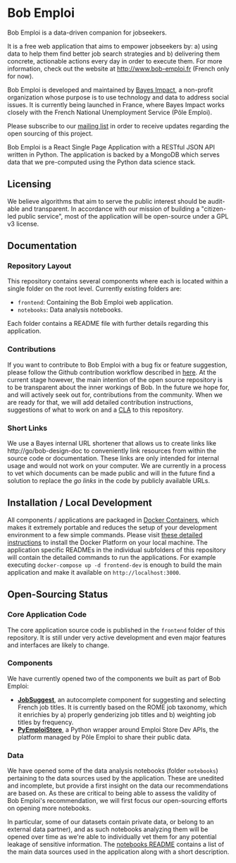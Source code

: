 # Bob Emploi
Bob Emploi is a data-driven companion for jobseekers.

It is a free web application that aims to empower jobseekers by: a) using data to help them find better job search strategies and b) delivering them concrete, actionable actions every day in order to execute them. For more information, check out the website at http://www.bob-emploi.fr (French only for now).

Bob Emploi is developed and maintained by [Bayes Impact](http://www.bayesimpact.org), a non-profit organization whose purpose is to use technology and data to address social issues. It is currently being launched in France, where Bayes Impact works closely with the French National Unemployment Service (Pôle Emploi).

Please subscribe to our [mailing list](https://groups.google.com/forum/#!forum/bob-emploi) in order to receive updates regarding the open sourcing of this project.

Bob Emploi is a React Single Page Application with a RESTful JSON API written in Python. The application is backed by a MongoDB which serves data that we pre-computed using the Python data science stack.

## Licensing

We believe algorithms that aim to serve the public interest should be audit-able and transparent. In accordance with our mission of building a "citizen-led public service", most of the application will be open-source under a GPL v3 license.

## Documentation

### Repository Layout

This repository contains several components where each is located within a single folder on the root level. Currently existing folders are:

* `frontend`: Containing the Bob Emploi web application.
* `notebooks`: Data analysis notebooks.

Each folder contains a README file with further details regarding this application.

### Contributions

If you want to contribute to Bob Emploi with a bug fix or feature suggestion, please follow the Github contribution workflow described in [here](https://guides.github.com/activities/contributing-to-open-source/#contributing). At the current stage however, the main intention of the open source repository is to be transparent about the inner workings of Bob. In the future we hope  for, and will actively seek out for, contributions from the community. When we are ready for that, we will add detailed contribution instructions, suggestions of what to work on and a [CLA](https://en.wikipedia.org/wiki/Contributor_License_Agreement) to this repository.

### Short Links

We use a Bayes internal URL shortener that allows us to create links like http://go/bob-design-doc to conveniently link resources from within the source code or documentation. These links are only intended for internal usage and would not work on your computer. We are currently in a process to vet which documents can be made public and will in the future find a solution to replace the _go links_ in the code by publicly available URLs.

## Installation / Local Development

All components / applications are packaged in [Docker Containers](https://www.docker.com/), which makes it extremely portable and reduces the setup of your development environment to a few simple commands. Please visit [these detailed instructions](https://www.docker.com/products/overview#/install_the_platform) to install the Docker Platform on your local machine. The application specific READMEs in the individual subfolders of this repository will contain the detailed commands to run the applications. For example executing `docker-compose up -d frontend-dev` is enough to build the main application and make it available on `http://localhost:3000`.

## Open-Sourcing Status

### Core Application Code

The core application source code is published in the `frontend` folder of this repository. It is still under very active development and even major features and interfaces are likely to change. 

### Components
We have currently opened two of the components we built as part of Bob Emploi:
- **[JobSuggest](https://github.com/bayesimpact/french-job-suggest)**, an autocomplete component for suggesting and selecting French job titles. It is currently based on the ROME job taxonomy, which it enrichies by a) properly genderizing job titles and b) weighting job titles by frequency.
- **[PyEmploiStore](https://github.com/bayesimpact/python-emploi-store)**, a Python wrapper around Emploi Store Dev APIs, the platform managed by Pôle Emploi to share their public data.

### Data

We have opened some of the data analysis notebooks (folder `notebooks`) pertaining to the data sources used by the application. These are unedited and incomplete, but provide a first insight on the data our recommendations are based on. As these are critical to being able to assess the validity of Bob Emploi's recommendation, we will first focus our open-sourcing efforts on opening more notebooks.

In particular, some of our datasets contain private data, or belong to an external data partner), and as such notebooks analyzing them will be opened over time as we're able to individually vet them for any potential leakage of sensitive information. The [notebooks README](notebooks/README.md) contains a list of the main data sources used in the application along with a short description.
